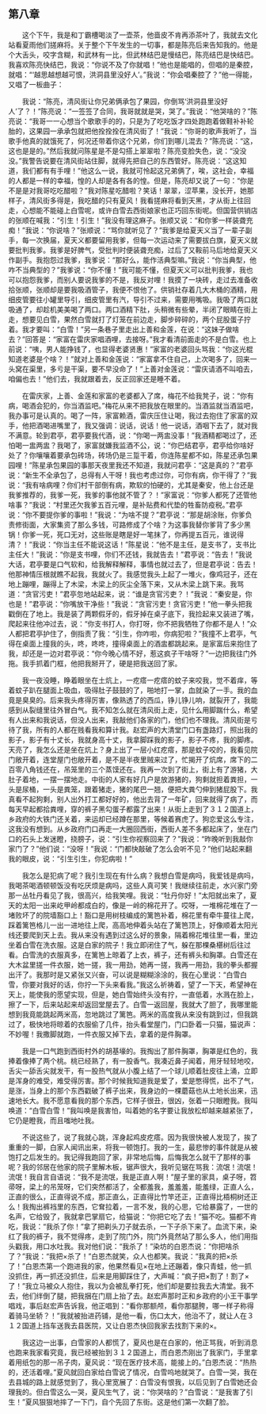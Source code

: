   

## 第八章

　　这个下午，我是和丁霸槽喝淡了一壶茶，他啬皮不肯再添茶叶了，我就去文化站看夏雨他们搓麻将。关于整个下午发生的一切事，都是陈亮后来告知我的。他是个大舌头，咬字含糊，和武林有一比，但武林结巴是慢结巴，陈亮结巴是快结巴。我喜欢陈亮快结巴，我说：“你说不及了你就唱！”他也是能唱的，但唱的是秦腔，就唱：“‘越思越想越可恨，洪洞县里没好人’。”我说：“你会唱秦腔了？”他一得能，又唱了一板曲子：

　　我说：“陈亮，清风街让你兄弟俩承包了果园，你倒骂‘洪洞县里没好人’了？！”陈亮说：“一签签了合同，我哥就就是哭，哭了。”我说：“他哭啥的？”陈亮说：“我哥一一心想当个歌歌手的的，只是为了吃吃饭才四处跑跑着做鞋补补轮胎的，这果园一承承包就把他拴拴拴在清风街了！”我说：“你哥的歌声我听了，当歌手他真的就饿死了，何况还带着你这个兄弟，你们到哪儿混去？”陈亮说：“这，这也是是的。”然后我就问陈星是不是勾搭上翠翠啦？陈亮变脸失色，说：“没没没。”我警告说要在清风街站住脚，就得先把自己的东西管好。陈亮说：“这这知道，我们都有有手哩！”他这么一说，我就可怜起这兄弟俩了，唉，这社会，幸福的人都是一样的幸福，惶的人却是各有各的惶。但是，陈亮却又说了一句：“你是不是是对我哥吃吃醋啦？”我对陈星吃醋啦？笑话！翠翠，涩苹果，没长开，她那样子，清风街多得是，我吃醋的只有夏风！我看搓麻将看到天黑，才从街上往回走，心想能不能碰上白雪呢，或许白雪去西街娘家也正巧回东街呢。但国营供销店的张顺在喊我：“引生！引生！”我没有理这麻子。张顺又说：“和你爹一样装聋充痴！”我说：“你说啥？”张顺说：“骂你就听见了？”我爹是给夏天义当了一辈子副手，每一次换届，夏天义都要留用我爹，但每一次运动来了需要拔白旗，夏天义就要批判我爹。我爹是好脾气，受批判时便装聋充痴，过后了又鞍前马后地给夏天义作副手。我抱怨过我爹，我爹说：“那好么，能作活典型嘛。”我说：“你当典型，他咋不当典型的？”我爹说：“你不懂！”我可能不懂，但夏天义可以批判我爹，我也可以抱怨我爹，而别人要说我爹的不是，我反对哩！我摸了一块砖，走过去准备收拾张顺，张顺却是要我吸酒管子，我便不恨他了。供销社存着几大木桶的酒精，用细皮管要往小罐里导引，细皮管里有汽，导引不过来，需要用嘴吸。我吸了两口就吸通了，却趁机美美喝了两口。两口酒精下肚，头稍微有些晕，半闭了眼睛在街上走，想要见白雪，果然白雪就打了灯笼在前边走，脚步碎碎的，两个屁股蛋子拧着。我才要叫：“白雪！”另一条巷子里走出上善和金莲，在说：“这妹子做啥去？”回答是：“家富在雷庆家唱酒哩，去接呀。”我才看清前面走的不是白雪。也上前说：“咦，男人能挣钱了，也显得老婆贤惠！”家富的老婆回头骂我：“你这光棍知道老婆是个啥？！”就对上善和金莲说：“家富拿不住自己，上次喝多了，回来一头窝在渠里，多亏是干渠，要不早没命了！”上善对金莲说：“雷庆请酒不叫咱去，咱偏也去！”他们去，我就跟着去，反正回家还是睡不着。

　　在雷庆家，上善、金莲和家富的老婆都入了席，梅花不给我凳子，说：“你有病，喝酒会犯的，你当酒监吧。”梅花从来不把我放在眼里的。当酒监就当酒监吧，我办事可是认真的。喝了一阵，家富赖酒，雷庆压住让喝，我过去抱住了家富的双手，他把酒喝进嘴里了，我又强调：说话，说话！他一说话，酒咽下去了，就对我不满意。轮到君亭，君亭要我代酒，说：“你喝一两盅没事！”我酒精都喝过了，还怕喝一盅两盅？我喝了，家富就嫌我监酒不公，说：“你巴结君亭，君亭给你啥好处了？你嚷嚷着要承包砖场，砖场仍是三踅干着，你连陈星都不如，陈星还承包果园哩！”陈星承包果园的事那天夜里我还不知道，我就问君亭：“这是真的？”君亭说：“新生不全承包了，总得有人干呀！我也考虑过你，可你有病，你干得了？”我说：“我有啥病哩？你们村干部倒有病，欺软的怕硬的，尤其是秦安，他上台还是我爹推荐的，我爹一死，我爹的事他就不管了？！”家富说：“你爹人都死了还管他啥事？”我说：“村里还欠我爹五百元哩，是补贴费和代垫的牲畜防疫税。”君亭说：“你不要提你爹的事啦！”我说：“为啥不提？”君亭说：“那是胡涂账，你爹负责修街面，大家集资了那么多钱，可路修成了个啥？为这事我替你爹背了多少黑锅！你爹一死，死口无对，这些账是瞎是好一笔抹了，你再提五百元，谁说得清？！”我说：“你当主任不能说这话！”陈星说：“他不是主任，是支书了，支书比主任大！”我说：“你是支书哩，你们不还钱，我就告去！”君亭说：“告去！”我说大话，君亭要是口气软和，给我解释解释，事情也就过去了，但是君亭说：告去！他那神情压根就瞧不起我，我就火了。我感觉我头上起了一堆火，像鸡冠子，还在地上蹦哩，蹦得上了木梁，木梁上的灰尘全落下来，又从木梁上跳下来。我骂道：“贪官污吏！”君亭忽地站起来，说：“谁是贪官污吏？！”我说：“秦安是，你也是！”君亭说：“你嘴放干净些！”我说：“贪官污吏！贪官污吏！”他一拳头把我戳倒在了地上。我是装了两颗假牙的，假牙掉在桌子底下，我捡起来又装进了嘴，爬起来往他冲过去，说：“你支书打人，你打呀，你不把我牺牲了你都不是人！”众人都把君亭护住了，倒指责了我：“引生，你咋啦，你病犯啦？”我撞不上君亭，气得在桌面上撞我的头，咚，咚咚，撞得桌面上的酒盅都跳起来。是家富后来抱住了我，却还是一边对君亭说：“你今晚心情不好，惹这疯子干啥呀？”一边把我往门外拖。我手抓着门框，他把我掰开了，硬是把我送回了家。

　　我一夜没睡，睁着眼坐在土炕上，一疙瘩一疙瘩的蚊子来咬我，觉不着痒，等着蚊子趴在腿面上吸血，吸得肚子鼓鼓的了，啪地打一掌，血就染了一手。我的血竟是臭臭的。后来我头疼得厉害，像熟透了的西瓜，铮儿铮儿响，就裂开了，我能感到从裂缝里往外冒白气。我不知怎么就在清风街上走，见什么用脚踹什么，希望有人出来和我说话，但没人出来，我敲他们各家的门，他们也不理我。清风街是亏待了我，所有的人都在贱看我和算计我。赵宏声的大清堂门口有盏路灯，照出我的影子，影子有十丈长，我就身高十丈，我拿脚踩我的影子，影子不疼，我的脚疼。天亮了，我怎么还是坐在炕上？身上出了一层小红疙瘩，那是蚊子咬的，我看见院门敞开着，连堂屋门也敞开着，是不是半夜里贼来过了，忙揭开了炕席，席下的二百零八角钱还在，吊笼里的三个蒸馍还在。我再一次到了街上，街上有了游猪，大肚子着地，一摆一摆地走。中街的人家有好几户是放游猪的，狗剩就担着粪担，一头是尿桶，一头是粪笼，跟着猪走，猪的尾巴一翘，便把大粪勺伸到猪屁股下。我真看不起狗剩，别人出外打工都好好的，他出去背了一年矿，回来就得了病了，而每天早起都拾粪哩，穿的裤子黑勾蛋子都露了出来！从街上走到了３１２国道上，乡政府的大铁门还关着，来运却已经蹲在那里，等候着赛虎了。狗恋爱这么专注，这我没有想到。从乡政府门口再走一大圈回西街，西街人差不多都起床了，坐在门口的石头上发迷瞪，挠膀子，说：“引生你视察回来了？”我说：“昨晚听到我敲你家门了？”他们说：“没呀！”我说：“门都快敲破了怎么会听不见？”他们站起来翻我的眼皮，说：“引生引生，你犯病啦！”

　　我怎么是犯病了呢？我引生现在有什么病？我想白雪是病吗，我爱钱是病吗，我喝茶喝酒顿顿饭没有吃厌烦是病吗，这些人真可笑！我继续往前走，水兴家门旁那一丛牡丹看见了我，很高兴，给我笑哩。我说：“牡丹你好！”太阳就出来了，夏天的太阳一出来屹甲岭都成白的，像是一岭的棉花开了。哎呀，一堆棉花堆在了一堵败坏了的院墙豁口上！豁口是用树枝编成的篱笆补着，棉花里有牵牛蔓往上爬，踩着篱笆格儿一出一进地往上爬，高高地伸着头站在了篱笆顶上，好像顺着太阳光线还要爬到天上去。我从来没有遇到过这么好的景象，隔着棉花堆往里一看，里边坐着白雪在洗衣服。这是白家的院子！我立即闭住了气，躲在那棵桑椹树后往过看。白雪洗的衣服真多，在篱笆上晾着了上衣，裤子，还有裤头和胸罩。白雪还在大木盆里搓一件衣服，她一搓，我一用劲，她再一搓，我再一用劲，我的拳头都握出汗了。我那时是又紧张又兴奋，可以说是糊糊涂涂的，我在心里说：“白雪白雪，你要对我好的话，你拧一下头来看我。”我这么祈祷着，望了一下天，希望神在天上，能使我的愿望实现，但是，她白雪始终头没有拧，一直低着，水溅在脸上，擦了一下，后来站起来却返回堂屋去了。白雪一返回屋，我就大了胆了，我哪里能想到我竟能跳起两米高，忽地跳过了篱笆。两米的高度我从来没有跳到过，但我跳过了，极快地将晾着的衣服偷了几件，抬头看堂屋门，门口卧着一只猫，猫说声：不妙喔！我撒脚就跑，一件衣服又掉下去，拿着的是件胸罩。

　　我是一口气跑到西街村外的胡基壕的。我掏出了那件胸罩，胸罩是红色的，我捧着像捧了两个桃。桃已经熟了，有一股香气。我凑近鼻子闻着，用牙轻轻地咬，舌尖一舔舌尖就发干，有一股热气就从小腹上结了一个球儿顺着肚皮往上涌，立即是浑身的难受，难受得厉害。那个时候我知道我是爱了，爱是憋得慌，出不了气，是涨，当身上的那个东西戳破了裤子出来，我身边的一棵蘑菇也从土地长出来，迅速地长大。我不愿意看我的那个东西，它样子很丑，很凶，张着一只眼瞪我。我叫唤道：“白雪白雪！”我叫唤是我害怕，叫着她的名字要让我放松却越来越紧张了，它仍是瞪我，而且嗤地吐我。

　　不说这些了，说了我就心跳，浑身起鸡皮疙瘩。因为我很快被人发现了，挨了重重的一脚，白家人闻讯出来，将我一顿饱打。我的一生，最悲惨的事件就是从被饱打之后发生的。我记得我跑回了家，非常地后悔，后悔我怎么就干了那样的事呢？我的邻居在他家的院子里解木板，锯声很大，我听见锯在骂我：流氓！流氓！流氓！我自言自语说：“我不是流氓，我是正直人啊！”屋子里的家具，桌子呀，笤帚呀，梁上的吊笼呀，它们突然都活了，全都羞我，羞羞羞，能羞绿，正直人么，正直的很么，正直得说不成，那正直么，正直得比竹竿还正，正直得比梧桐树还正么！我掏出裤裆里的东西，它耷拉着，一言不发，我的心思，它给暴露了，一世的名声，它给毁了，我就拿巴掌扇它，给猫说：“你把它吃了去！”猫不吃。猫都不肯吃，我说：“我杀了你！”拿了把剃头刀子就去杀，一下子杀下来了。血流下来，染红了我的裤子，我不觉得疼，走到了院门外，院门外竟然站了那么多人，他们用指头戳我，用口水吐我。我对他们说：“我杀了！”染坊的白恩杰说：“你把啥杀了？”我说：“我把×杀了！”白恩杰就笑，众人也都笑。我说：“我真的把×杀了！”白恩杰第一个跑进我的家，他果然看见×在地上还蹦着，像只青蛙，他一抓没抓住，再一抓还没抓住，后来是用脚踩住了，大声喊：“疯子把×割了！割了×了！”我立马被众人抱住，我以为会被乱拳打死，他们却是要拉我去大清堂。我不去，他们绊倒了腿，把我捆在门扇上抬了去。赵宏声那时正和乡政府的小王干事学唱戏，事后赵宏声告诉我，他正唱到：“看你那额颅，看你那腿胯，哪一样子称得着骑马坐轿？！”我就被抬进药铺，是他一看，伤口太大，他治不了，就让人在３１２国道上挡车送我去县医院，又让白恩杰快回我家去找割下来的×。

　　我这边一出事，白雪家的人都慌了，夏风也是在白家的，他正骂我，听到消息也跑来我家看究竟，我已经被抬到３１２国道上，而白恩杰刚出了我家门，手里拿着用纸包的那一吊子肉，夏风说：“现在医疗技术高，能接上的。”白恩杰说：“热热的，还活着哩。”夏风就回白家给白雪说了情况，白雪呜地就哭了。白雪一哭，我在去县城的路上就感觉到了，我心里宽展了：白雪没有恨我，以后见到了白雪她还会理我的。但白雪这么一哭，夏风生气了，说：“你哭啥的？”白雪说：“是我害了引生！”夏风狠狠地摔了一下门，自个先回了东街。这是他们第一次翻了脸。